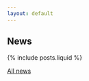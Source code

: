 ```yaml
---
layout: default
---
```

## News

{% include posts.liquid %}

<a href="/all_news.html" class="nav_link">All news</a>
